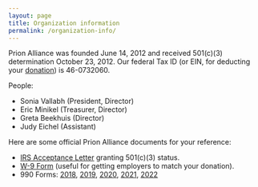 ```yaml
---
layout: page
title: Organization information
permalink: /organization-info/
---
```


Prion Alliance was founded June 14, 2012 and received 501(c)(3) determination October 23, 2012. Our federal Tax ID (or EIN, for deducting your [donation](/donate/)) is 46-0732060.

People:

+ Sonia Vallabh (President, Director)
+ Eric Minikel (Treasurer, Director)
+ Greta Beekhuis (Director)
+ Judy Eichel (Assistant)

Here are some official Prion Alliance documents for your reference:

+ [IRS Acceptance Letter](/media/2019/03/PrionAlliance_IRS_501c3_Status_Letter_2012-10-23.pdf) granting 501(c)(3) status.
+ [W-9 Form](/media/2019/03/PrionAlliance_W-9_Form.pdf) (useful for getting employers to match your donation).
+ 990 Forms: [2018](/media/2019/03/PrionAlliance_IRS_Form990_2018.pdf), [2019](/media/2020/02/PrionAlliance_IRS_Form990_2019.pdf), [2020](/media/2021/03/PrionAlliance_IRS_Form990_2020.pdf), [2021](/media/2022/02/PrionAlliance_IRS_Form990_2021.pdf), [2022](/media/2024/03/PrionAlliance_IRS_Form990_2022.pdf)

